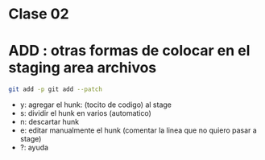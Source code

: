 # Clase 02

# ADD : otras formas de colocar en el staging area archivos

```sh
git add -p git add --patch
```

* y: agregar el hunk: (tocito de codigo) al stage
* s: dividir el hunk en varios (automatico)
* n: descartar hunk
* e: editar manualmente el hunk (comentar la linea que no quiero pasar a stage)
* ?: ayuda
